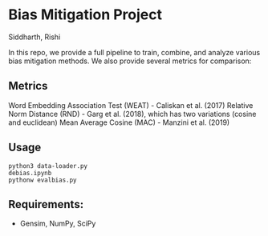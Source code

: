 # Bias Mitigation Project

Siddharth, Rishi 

In this repo, we provide a full pipeline to train, combine, and analyze various bias mitigation methods. We also provide several metrics for comparison: 

## Metrics
Word Embedding Association Test (WEAT) - Caliskan et al. (2017) 
Relative Norm Distance (RND) - Garg et al. (2018), which has two variations (cosine and euclidean) 
Mean Average Cosine (MAC) - Manzini et al. (2019) 

## Usage
` python3 data-loader.py ` \
` debias.ipynb ` \
` pythonw evalbias.py ` 

## Requirements:
- Gensim, NumPy, SciPy
